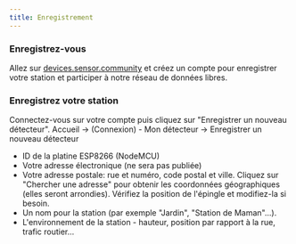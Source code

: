 ```yaml
---
title: Enregistrement
---
```


### Enregistrez-vous

Allez sur  [devices.sensor.community](https://devices.sensor.community/) et créez un compte pour enregistrer votre station et participer à notre réseau de données libres.


### Enregistrez votre station
Connectez-vous sur votre compte puis cliquez sur "Enregistrer un nouveau détecteur".
Accueil -> (Connexion) - Mon détecteur -> Enregistrer un nouveau détecteur

* ID de la platine ESP8266 (NodeMCU)
* Votre adresse électronique (ne sera pas publiée)
* Votre adresse postale: rue et numéro, code postal et ville. Cliquez sur "Chercher une adresse" pour obtenir les coordonnées géographiques (elles seront arrondies). Vérifiez la position de l'épingle et modifiez-la si besoin.
* Un nom pour la station (par exemple "Jardin", "Station de Maman"...).
* L'environnement de la station - hauteur, position par rapport à la rue, trafic routier...

